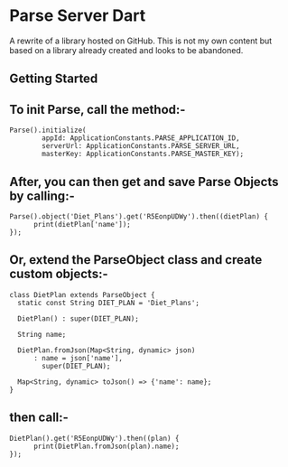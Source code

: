 # Parse Server Dart
A rewrite of a library hosted on GitHub. This is not my own content but based on a library already created and looks to be abandoned.

## Getting Started

## To init Parse, call the method:-

```
Parse().initialize(
        appId: ApplicationConstants.PARSE_APPLICATION_ID,
        serverUrl: ApplicationConstants.PARSE_SERVER_URL,
        masterKey: ApplicationConstants.PARSE_MASTER_KEY);
```

## After, you can then get and save Parse Objects by calling:-

```
Parse().object('Diet_Plans').get('R5EonpUDWy').then((dietPlan) {
      print(dietPlan['name']);
});
```

## Or, extend the ParseObject class and create custom objects:-

```
class DietPlan extends ParseObject {
  static const String DIET_PLAN = 'Diet_Plans';

  DietPlan() : super(DIET_PLAN);

  String name;

  DietPlan.fromJson(Map<String, dynamic> json)
      : name = json['name'],
        super(DIET_PLAN);

  Map<String, dynamic> toJson() => {'name': name};
}
```

## then call:-

```
DietPlan().get('R5EonpUDWy').then((plan) {
      print(DietPlan.fromJson(plan).name);
});
```
